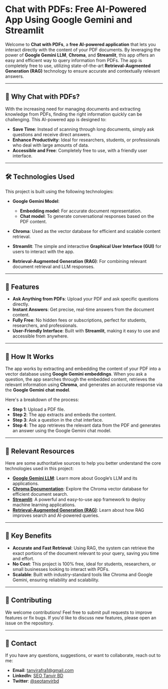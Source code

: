 # Chat with PDFs: Free AI-Powered App Using Google Gemini and Streamlit

Welcome to **Chat with PDFs**, a **free AI-powered application** that lets you interact directly with the content of your PDF documents. By leveraging the power of **Google Gemini LLM**, **Chroma**, and **Streamlit**, this app offers an easy and efficient way to query information from PDFs. The app is completely free to use, utilizing state-of-the-art **Retrieval-Augmented Generation (RAG)** technology to ensure accurate and contextually relevant answers.

---

## 🌟 **Why Chat with PDFs?**

With the increasing need for managing documents and extracting knowledge from PDFs, finding the right information quickly can be challenging. This AI-powered app is designed to:

+ **Save Time**: Instead of scanning through long documents, simply ask questions and receive direct answers.
+ **Enhance Productivity**: Ideal for researchers, students, or professionals who deal with large amounts of data.
+ **Accessible and Free**: Completely free to use, with a friendly user interface.

---

## 🛠 **Technologies Used**

This project is built using the following technologies:

+ **Google Gemini Model**:
  - **Embedding model**: For accurate document representation.
  - **Chat model**: To generate conversational responses based on the PDF content.

+ **Chroma**: Used as the vector database for efficient and scalable content retrieval.

+ **Streamlit**: The simple and interactive **Graphical User Interface (GUI)** for users to interact with the app.

+ **Retrieval-Augmented Generation (RAG)**: For combining relevant document retrieval and LLM responses.

---

## 🚀 **Features**

- **Ask Anything from PDFs**: Upload your PDF and ask specific questions directly.
- **Instant Answers**: Get precise, real-time answers from the document content.
- **Fully Free**: No hidden fees or subscriptions, perfect for students, researchers, and professionals.
- **User-Friendly Interface**: Built with **Streamlit**, making it easy to use and accessible from anywhere.

---

## 📖 **How It Works**

The app works by extracting and embedding the content of your PDF into a vector database using **Google Gemini embeddings**. When you ask a question, the app searches through the embedded content, retrieves the relevant information using **Chroma**, and generates an accurate response via the **Google Gemini chat model**.

Here's a breakdown of the process:
+ **Step 1**: Upload a PDF file.
+ **Step 2**: The app extracts and embeds the content.
+ **Step 3**: Ask a question in the chat interface.
+ **Step 4**: The app retrieves the relevant data from the PDF and generates an answer using the Google Gemini chat model.

---
## 🔗 Relevant Resources
Here are some authoritative sources to help you better understand the core technologies used in this project:

- **[Google Gemini LLM](https://cloud.google.com/blog/products/ai-machine-learning/introducing-google-gemini)**: Learn more about Google’s LLM and its applications.
- **[Chroma Documentation](https://docs.trychroma.com/)**: Explore the Chroma vector database for efficient document search.
- **[Streamlit](https://streamlit.io/)**: A powerful and easy-to-use app framework to deploy machine learning applications.
- **[Retrieval-Augmented Generation (RAG)](https://ai.facebook.com/blog/retrieval-augmented-generation-streamlining-complex-search-queries/)**: Learn about how RAG improves search and AI-powered queries.

---

## 🌟 Key Benefits

- **Accurate and Fast Retrieval**: Using RAG, the system can retrieve the exact portions of the document relevant to your query, saving you time and effort.
- **No Cost**: This project is 100% free, ideal for students, researchers, or small businesses looking to interact with PDFs.
- **Scalable**: Built with industry-standard tools like Chroma and Google Gemini, ensuring reliability and scalability.

---

## 🤝 Contributing

We welcome contributions! Feel free to submit pull requests to improve features or fix bugs. If you'd like to discuss new features, please open an issue on the repository.

---

## 📧 Contact

If you have any questions, suggestions, or want to collaborate, reach out to me:

- **Email**: [tanvirafra1@gmail.com](mailto:tanvirafra1@gmail.com)
- **LinkedIn**: [SEO Tanvir BD](https://linkedin.com/in/seotanvirbd)
- **Twitter**: [@seotanvirbd](https://twitter.com/seotanvirbd)


